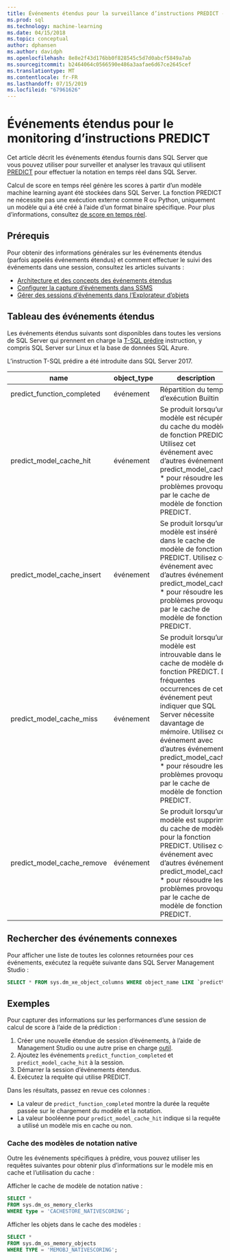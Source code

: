```yaml
---
title: Événements étendus pour la surveillance d’instructions PREDICT - SQL Server Machine Learning Services
ms.prod: sql
ms.technology: machine-learning
ms.date: 04/15/2018
ms.topic: conceptual
author: dphansen
ms.author: davidph
ms.openlocfilehash: 8e8e2f43d176bb0f828545c5d7d0abcf5849a7ab
ms.sourcegitcommit: b2464064c0566590e486a3aafae6d67ce2645cef
ms.translationtype: MT
ms.contentlocale: fr-FR
ms.lasthandoff: 07/15/2019
ms.locfileid: "67961626"
---
```

# <a name="extended-events-for-monitoring-predict-statements"></a>Événements étendus pour le monitoring d’instructions PREDICT

Cet article décrit les événements étendus fournis dans SQL Server que vous pouvez utiliser pour surveiller et analyser les travaux qui utilisent [PREDICT](https://docs.microsoft.com/sql/t-sql/queries/predict-transact-sql) pour effectuer la notation en temps réel dans SQL Server.

Calcul de score en temps réel génère les scores à partir d’un modèle machine learning ayant été stockées dans SQL Server. La fonction PREDICT ne nécessite pas une exécution externe comme R ou Python, uniquement un modèle qui a été créé à l’aide d’un format binaire spécifique. Pour plus d’informations, consultez [de score en temps réel](https://docs.microsoft.com/sql/advanced-analytics/real-time-scoring).

## <a name="prerequisites"></a>Prérequis

Pour obtenir des informations générales sur les événements étendus (parfois appelés événements étendus) et comment effectuer le suivi des événements dans une session, consultez les articles suivants :

+ [Architecture et des concepts des événements étendus](https://docs.microsoft.com/sql/relational-databases/extended-events/extended-events)
+ [Configurer la capture d’événements dans SSMS](https://docs.microsoft.com/sql/relational-databases/extended-events/quick-start-extended-events-in-sql-server)
+ [Gérer des sessions d’événements dans l’Explorateur d’objets](https://docs.microsoft.com/sql/relational-databases/extended-events/manage-event-sessions-in-the-object-explorer)

## <a name="table-of-extended-events"></a>Tableau des événements étendus

Les événements étendus suivants sont disponibles dans toutes les versions de SQL Server qui prennent en charge la [T-SQL prédire](https://docs.microsoft.com/sql/t-sql/queries/predict-transact-sql) instruction, y compris SQL Server sur Linux et la base de données SQL Azure. 

L’instruction T-SQL prédire a été introduite dans SQL Server 2017. 

|name |object_type|description| 
|----|----|----|
|predict_function_completed |événement  |Répartition du temps d’exécution Builtin|
|predict_model_cache_hit |événement|Se produit lorsqu’un modèle est récupéré du cache du modèle de fonction PREDICT. Utilisez cet événement avec d’autres événements predict_model_cache_ * pour résoudre les problèmes provoqués par le cache de modèle de fonction PREDICT.|
|predict_model_cache_insert |événement  |   Se produit lorsqu’un modèle est inséré dans le cache de modèle de fonction PREDICT. Utilisez cet événement avec d’autres événements predict_model_cache_ * pour résoudre les problèmes provoqués par le cache de modèle de fonction PREDICT.    |
|predict_model_cache_miss   |événement|Se produit lorsqu’un modèle est introuvable dans le cache de modèle de fonction PREDICT. De fréquentes occurrences de cet événement peut indiquer que SQL Server nécessite davantage de mémoire. Utilisez cet événement avec d’autres événements predict_model_cache_ * pour résoudre les problèmes provoqués par le cache de modèle de fonction PREDICT.|
|predict_model_cache_remove |événement| Se produit lorsqu’un modèle est supprimé du cache de modèle pour la fonction PREDICT. Utilisez cet événement avec d’autres événements predict_model_cache_ * pour résoudre les problèmes provoqués par le cache de modèle de fonction PREDICT.|

## <a name="query-for-related-events"></a>Rechercher des événements connexes

Pour afficher une liste de toutes les colonnes retournées pour ces événements, exécutez la requête suivante dans SQL Server Management Studio :

```sql
SELECT * FROM sys.dm_xe_object_columns WHERE object_name LIKE `predict%'
```

## <a name="examples"></a>Exemples

Pour capturer des informations sur les performances d’une session de calcul de score à l’aide de la prédiction :

1. Créer une nouvelle étendue de session d’événements, à l’aide de Management Studio ou une autre prise en charge [outil](https://docs.microsoft.com/sql/relational-databases/extended-events/extended-events-tools).
2. Ajoutez les événements `predict_function_completed` et `predict_model_cache_hit` à la session.
3. Démarrer la session d’événements étendus.
4. Exécutez la requête qui utilise PREDICT.

Dans les résultats, passez en revue ces colonnes :

+ La valeur de `predict_function_completed` montre la durée la requête passée sur le chargement du modèle et la notation.
+ La valeur booléenne pour `predict_model_cache_hit` indique si la requête a utilisé un modèle mis en cache ou non. 

### <a name="native-scoring-model-cache"></a>Cache des modèles de notation native

Outre les événements spécifiques à prédire, vous pouvez utiliser les requêtes suivantes pour obtenir plus d’informations sur le modèle mis en cache et l’utilisation du cache :

Afficher le cache de modèle de notation native :

```sql
SELECT *
FROM sys.dm_os_memory_clerks
WHERE type = 'CACHESTORE_NATIVESCORING';
```

Afficher les objets dans le cache des modèles :

```sql
SELECT *
FROM sys.dm_os_memory_objects
WHERE TYPE = 'MEMOBJ_NATIVESCORING';
```

